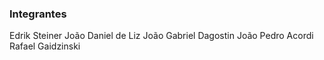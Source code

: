 
### Integrantes

Edrik Steiner
João Daniel de Liz
João Gabriel Dagostin
João Pedro Acordi 
Rafael Gaidzinski
